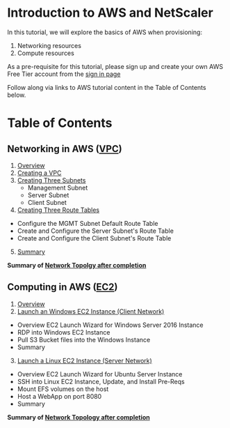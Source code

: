 # Introduction to AWS and NetScaler
In this tutorial, we will explore the basics of AWS when provisioning:

1. Networking resources
2. Compute resources

As a pre-requisite for this tutorial, please sign up and create your own AWS Free Tier account from the [sign in page](https://console.aws.amazon.com/console/home)

Follow along via links to AWS tutorial content in the Table of Contents below. 

# Table of Contents

## Networking in AWS ([VPC](./VPC#VPC))
1. [Overview](/VPC#VPC-Overview)
2. [Creating a VPC](/VPC#VPC-Wizard)
3. [Creating Three Subnets](./VPC#VPC-Subnets)
    * Management Subnet
    * Server Subnet
    * Client Subnet
4. [Creating Three Route Tables](./VPC#Route-Tables)
  * Configure the MGMT Subnet Default Route Table
  * Create and Configure the Server Subnet's Route Table
  * Create and Configure the Client Subnet's Route Table
5. [Summary](./VPC#VPC-Summary)

**Summary of [Network Topolgy after completion](VPC/images/Base-NTW-Topology.jpg)**

## Computing in AWS ([EC2](./EC2#EC2)) ##
1. [Overview](./EC2#EC2-Overview)
2. [Launch an Windows EC2 Instance (Client Network)](./EC2/Windows-EC2/README.md#EC2-Windows)
  * Overview EC2 Launch Wizard for Windows Server 2016 Instance
  * RDP into Windows EC2 Instance
  * Pull S3 Bucket files into the Windows Instance
  * Summary
3. [Launch a Linux EC2 Instance (Server Network)](./EC2/Ubuntu-EC2/README.md#Linux-EC2)
  * Overview EC2 Launch Wizard for Ubuntu Server Instance
  * SSH into Linux EC2 Instance, Update, and Install Pre-Reqs
  * Mount EFS volumes on the host
  * Host a WebApp on port 8080
  * Summary

**Summary of [Network Topology after completion](VPC/images/NS-NTW-Topology.png)**


  
  

